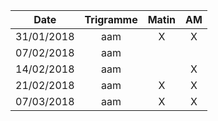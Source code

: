 |Date | Trigramme | Matin  | AM  |
|-----|:---------:|:------:|:---:|
| 31/01/2018 | aam |   X   |  X  |
| 07/02/2018 | aam |       |     |
| 14/02/2018 | aam |       |  X  |
| 21/02/2018 | aam |   X   |  X  |
| 07/03/2018 | aam |   X   |  X  |
